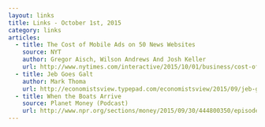 ```yaml
---
layout: links
title: Links - October 1st, 2015
category: links
articles:
  - title: The Cost of Mobile Ads on 50 News Websites
    source: NYT
    author: Gregor Aisch, Wilson Andrews And Josh Keller
    url: http://www.nytimes.com/interactive/2015/10/01/business/cost-of-mobile-ads.html
  - title: Jeb Goes Galt
    author: Mark Thoma
    url: http://economistsview.typepad.com/economistsview/2015/09/jeb-goes-galt.html
  - title: When the Boats Arrive
    source: Planet Money (Podcast)
    url: http://www.npr.org/sections/money/2015/09/30/444800350/episode-654-when-the-boats-arrive
---
```

